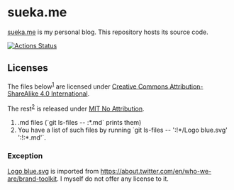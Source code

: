 # sueka.me

[sueka.me](https://sueka.me) is my personal blog. This repository hosts its source code.

[![Actions Status](https://github.com/sueka/sueka.me/workflows/.github/workflows/main.yml/badge.svg)](https://github.com/sueka/sueka.me/actions?query=workflow%3A.github%2Fworkflows%2Fmain.yml)

## Licenses

The files below<sup>[1](#fn1)</sup> are licensed under [Creative Commons Attribution-ShareAlike 4.0 International](./LICENSE).

The rest<sup>[2](#fn2)</sup> is released under [MIT No Attribution](./LICENSE.MIT-0).

<ol type="1">
  <li id="fn1">
    .md files (`git ls-files -- :*.md` prints them)
  </li>
  <li id="fn2">
    You have a list of such files by running `git ls-files -- ':!*/Logo blue.svg' ':!:*.md'`.
  </li>
</ol>

### Exception

[Logo blue.svg](./src/assets/images/Logo%20blue.svg) is imported from https://about.twitter.com/en/who-we-are/brand-toolkit.  I myself do not offer any license to it.
